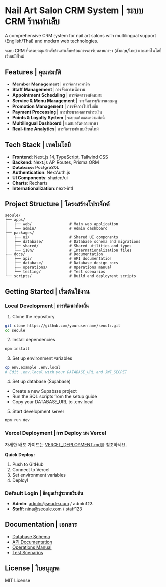# Nail Art Salon CRM System | ระบบ CRM ร้านทำเล็บ

A comprehensive CRM system for nail art salons with multilingual support (English/Thai) and modern web technologies.

ระบบ CRM ที่ครอบคลุมสำหรับร้านทำเล็บพร้อมการรองรับหลายภาษา (อังกฤษ/ไทย) และเทคโนโลยีเว็บสมัยใหม่

## Features | คุณสมบัติ

- **Member Management** | การจัดการสมาชิก
- **Staff Management** | การจัดการพนักงาน  
- **Appointment Scheduling** | การจัดตารางนัดหมาย
- **Service & Menu Management** | การจัดการบริการและเมนู
- **Promotion Management** | การจัดการโปรโมชั่น
- **Payment Processing** | การประมวลผลการชำระเงิน
- **Points & Loyalty System** | ระบบแต้มและความภักดี
- **Multilingual Dashboard** | แดชบอร์ดหลายภาษา
- **Real-time Analytics** | การวิเคราะห์แบบเรียลไทม์

## Tech Stack | เทคโนโลยี

- **Frontend**: Next.js 14, TypeScript, Tailwind CSS
- **Backend**: Next.js API Routes, Prisma ORM
- **Database**: PostgreSQL
- **Authentication**: NextAuth.js
- **UI Components**: shadcn/ui
- **Charts**: Recharts
- **Internationalization**: next-intl

## Project Structure | โครงสร้างโปรเจ็กต์

```
seoule/
├── apps/
│   ├── web/                 # Main web application
│   └── admin/               # Admin dashboard
├── packages/
│   ├── ui/                  # Shared UI components
│   ├── database/            # Database schema and migrations
│   ├── shared/              # Shared utilities and types
│   └── i18n/                # Internationalization files
├── docs/                    # Documentation
│   ├── api/                 # API documentation
│   ├── database/            # Database design docs
│   ├── operations/          # Operations manual
│   └── testing/             # Test scenarios
└── scripts/                 # Build and deployment scripts
```

## Getting Started | เริ่มต้นใช้งาน

### Local Development | การพัฒนาท้องถิ่น

1. Clone the repository
```bash
git clone https://github.com/yourusername/seoule.git
cd seoule
```

2. Install dependencies
```bash
npm install
```

3. Set up environment variables
```bash
cp env.example .env.local
# Edit .env.local with your DATABASE_URL and JWT_SECRET
```

4. Set up database (Supabase)
- Create a new Supabase project
- Run the SQL scripts from the setup guide
- Copy your DATABASE_URL to .env.local

5. Start development server
```bash
npm run dev
```

### Vercel Deployment | การ Deploy บน Vercel

자세한 배포 가이드는 [VERCEL_DEPLOYMENT.md](VERCEL_DEPLOYMENT.md)를 참조하세요.

**Quick Deploy:**
1. Push to GitHub
2. Connect to Vercel
3. Set environment variables
4. Deploy!

### Default Login | ข้อมูลเข้าสู่ระบบเริ่มต้น

- **Admin**: admin@seoule.com / admin123
- **Staff**: nina@seoule.com / staff123

## Documentation | เอกสาร

- [Database Schema](docs/database/schema.md)
- [API Documentation](docs/api/endpoints.md)
- [Operations Manual](docs/operations/manual.md)
- [Test Scenarios](docs/testing/scenarios.md)

## License | ใบอนุญาต

MIT License



